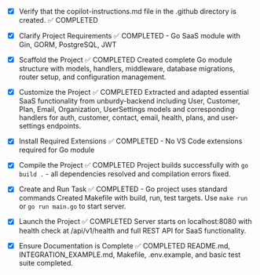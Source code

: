 <!-- Use this file to provide workspace-specific custom instructions to Copilot. For more details, visit https://code.visualstudio.com/docs/copilot/copilot-customization#_use-a-githubcopilotinstructionsmd-file -->
- [x] Verify that the copilot-instructions.md file in the .github directory is created. ✅ COMPLETED

- [x] Clarify Project Requirements ✅ COMPLETED - Go SaaS module with Gin, GORM, PostgreSQL, JWT

- [x] Scaffold the Project ✅ COMPLETED
	Created complete Go module structure with models, handlers, middleware, database migrations, router setup, and configuration management.

- [x] Customize the Project ✅ COMPLETED
	Extracted and adapted essential SaaS functionality from unburdy-backend including User, Customer, Plan, Email, Organization, UserSettings models and corresponding handlers for auth, customer, contact, email, health, plans, and user-settings endpoints.

- [x] Install Required Extensions ✅ COMPLETED - No VS Code extensions required for Go module

- [x] Compile the Project ✅ COMPLETED
	Project builds successfully with `go build .` - all dependencies resolved and compilation errors fixed.

- [x] Create and Run Task ✅ COMPLETED - Go project uses standard commands
	Created Makefile with build, run, test targets. Use `make run` or `go run main.go` to start server.

- [x] Launch the Project ✅ COMPLETED
	Server starts on localhost:8080 with health check at /api/v1/health and full REST API for SaaS functionality.

- [x] Ensure Documentation is Complete ✅ COMPLETED
	README.md, INTEGRATION_EXAMPLE.md, Makefile, .env.example, and basic test suite completed.